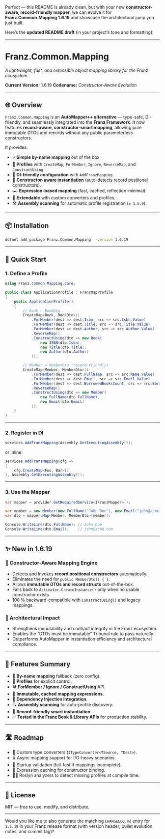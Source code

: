 ﻿Perfect — this README is already clean, but with your new **constructor-aware, record-friendly mapper**, we can evolve it for **Franz.Common.Mapping 1.6.19** and showcase the architectural jump you just built.

Here’s the **updated README draft** (in your project’s tone and formatting):

---

# **Franz.Common.Mapping**

*A lightweight, fast, and extensible object mapping library for the Franz ecosystem.*

**Current Version:** 1.6.19
**Codename:** *Constructor-Aware Evolution*

---

## 🌐 Overview

`Franz.Common.Mapping` is an **AutoMapper++ alternative** — type-safe, DI-friendly, and seamlessly integrated into the **Franz Framework**.
It now features **record-aware, constructor-smart mapping**, allowing pure immutable DTOs and records without any public parameterless constructors.

It provides:

* ⚡ **Simple by-name mapping** out of the box.
* 📑 **Profiles** with `CreateMap`, `ForMember`, `Ignore`, `ReverseMap`, and `ConstructUsing`.
* 🔧 **DI-friendly configuration** with `AddFranzMapping`.
* 🧠 **Constructor-aware instantiation** (auto-detects record positional constructors).
* 🏎 **Expression-based mapping** (fast, cached, reflection-minimal).
* 🧩 **Extendable** with custom converters and profiles.
* 🛠 **Assembly scanning** for automatic profile registration (`≥ 1.5.9`).

---

## 📦 Installation

```bash
dotnet add package Franz.Common.Mapping --version 1.6.19
```

---

## 🚀 Quick Start

### 1. Define a Profile

```csharp
using Franz.Common.Mapping.Core;

public class ApplicationProfile : FranzMapProfile
{
    public ApplicationProfile()
    {
        // Book ↔ BookDto
        CreateMap<Book, BookDto>()
            .ForMember(dest => dest.Isbn, src => src.Isbn.Value)
            .ForMember(dest => dest.Title, src => src.Title.Value)
            .ForMember(dest => dest.Author, src => src.Author.Value)
            .ReverseMap()
            .ConstructUsing(dto => new Book(
                new ISBN(dto.Isbn),
                new Title(dto.Title),
                new Author(dto.Author)
            ));

        // Member ↔ MemberDto (record-friendly)
        CreateMap<Member, MemberDto>()
            .ForMember(dest => dest.FullName, src => src.Name.Value)
            .ForMember(dest => dest.Email, src => src.Email.Value)
            .ForMember(dest => dest.BorrowedBooksCount, src => src.BorrowedBooks.Count)
            .ReverseMap()
            .ConstructUsing(dto => new Member(
                new FullName(dto.FullName),
                new Email(dto.Email)
            ));
    }
}
```

---

### 2. Register in DI

```csharp
services.AddFranzMapping(Assembly.GetExecutingAssembly());
```

or inline:

```csharp
services.AddFranzMapping(cfg =>
{
    cfg.CreateMap<Foo, Bar>();
}, Assembly.GetExecutingAssembly());
```

---

### 3. Use the Mapper

```csharp
var mapper = provider.GetRequiredService<IFranzMapper>();

var member = new Member(new FullName("John Doe"), new Email("john@acme.com"));
var dto = mapper.Map<Member, MemberDto>(member);

Console.WriteLine(dto.FullName); // John Doe
Console.WriteLine(dto.Email);    // john@acme.com
```

---

## ✨ New in 1.6.19

### 🧠 **Constructor-Aware Mapping Engine**

* Detects and invokes **record positional constructors** automatically.
* Eliminates the need for `public MemberDto() { }`.
* Allows **immutable DTOs and record structs** out-of-the-box.
* Falls back to `Activator.CreateInstance()` only when no usable constructor exists.
* 100 % backward-compatible with `ConstructUsing()` and legacy mappings.

### 🧩 **Architectural Impact**

* Strengthens immutability and contract integrity in the Franz ecosystem.
* Enables the “DTOs must be immutable” Tribunal rule to pass naturally.
* Outperforms AutoMapper in instantiation efficiency and architectural compliance.

---

## 🧩 Features Summary

* 🔄 **By-name mapping** fallback (zero config).
* 🎯 **Profiles** for explicit control.
* 🛠 **ForMember / Ignore / ConstructUsing** API.
* 💾 **Immutable, cached mapping expressions**.
* 🧩 **Dependency Injection integration**.
* 🔍 **Assembly scanning** for auto-profile discovery.
* 🧠 **Record-friendly smart instantiation**.
* ✅ **Tested in the Franz Book & Library APIs** for production stability.

---

## 🛣 Roadmap

* 🔌 Custom type converters (`ITypeConverter<TSource, TDest>`).
* ⏳ Async mapping support for I/O-heavy scenarios.
* 🚨 Startup validation (fail-fast if mappings incomplete).
* 🧩 Expression caching for constructor binding.
* 🧑‍💻 Roslyn analyzers to detect missing profiles at compile time.

---

## 📜 License

MIT — free to use, modify, and distribute.

---

Would you like me to also generate the matching `CHANGELOG.md` entry for `1.6.19` in your Franz release format (with version header, bullet evolution notes, and commit tag)?
